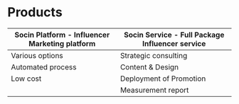 # Products

| Socin Platform - Influencer  Marketing platform | Socin Service - Full Package Influencer service |
| ----------------------------------------------- | ----------------------------------------------- |
| Various options                                 | Strategic consulting                            |
| Automated process                               | Content & Design                                |
| Low cost                                        | Deployment of Promotion                         |
|                                                 | Measurement report                              |
